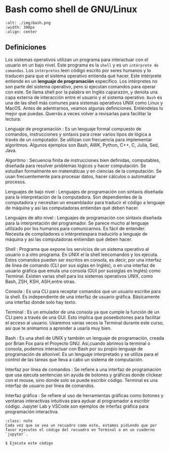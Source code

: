 # Bash como shell de GNU/Linux

```{image} ./img/bash.png
:alt: ./img/bash.png
:width: 300px
:align: center
```

## Definiciones

Los sistemas operativos utilizan un programa para interactuar con el usuario en un bajo nivel. Este programa es la `shell` y es un `intérprete de comandos`. Los `intérpretes` leen código escrito por seres humanos y lo traducen para que el sistema operativo entienda qué hacer. Este intérprete entiende en un **lenguaje de programación** específico. Los intérpretes no son parte del sistema operativo, pero si ejecutan comandos para operar con este. Se llama shell por la palabra en Inglés caparazón, y denota una capa externa de interacción entre el usuario y el sistema operativo. `Bash` es una de las shell más comunes para sistemas operativos UNIX como Linux y MacOS. Antes de adentrarnos, veamos algunas definiciones. Entiéndelas lo mejor que puedas. Querrás a veces volver a revisarlas para facilitar la lectura:

Lenguaje de programación
: Es un lenguaje formal compuesto de comandos, instrucciones y sintaxis para crear varios tipos de lógica a través de un computador. Se utilizan con frecuencia para implementar algoritmos. Algunos ejemplos son Bash, AWK, Python, C++, C, Julia, Sed, Java. 

Algoritmo
: Secuencia finita de instrucciones bien definidas, computables, diseñada para resolver problemas lógicos y hacer computación. Se estudian formalmente en matemáticas y en ciencias de la computación. Se usan frecuentemente para procesar datos, hacer cálculos o automatizar procesos.

Lenguajes de bajo nivel
: Lenguajes de programación con sintaxis diseñada para la interpretación de la computadora. Son dependientes de la computadora y necesitan un ensamblador para traducir el código a lenguaje de máquina y así las computadoras entiendan qué deben hacer.

Lenguajes de alto nivel
: Lenguajes de programación con sintaxis diseñada para la interpretación del programador. Se parece mucho al lenguaje utilizado por los humanos para comunicarnos. Es fácil de entender. Necesita de compiladores o intérpretespara traducirlo a lenguaje de máquina y así las computadoras entiendan qué deben hacer.

Shell
: Programa que expone los servicios de un sistema operativo al usuario o a otro programa. En UNIX el la shell leecomandos y los ejecuta. Estos comandos pueden ser escritos en consola, es decir, por una interfaz de línea de comando (CLI por sus siglas en Inglés), o en una interfaz de usuario gráfica que emula una consola (GUI por sussiglas en Inglés) como Terminal. Existen varias shell para los sistemas operativos UNIX, como Bash, ZSH, KSH, ASH,entre otras. 

Consola
: Es una CLI para receptar comandos que un usuario escribe para la shell. Es independiente de una interfaz de usuario gráfica. Básicamente una interfaz donde solo hay texto. 

Terminal
: Es un emulador de una consola ya que cumple la función de un CLI pero a través de una GUI. Esto implica que poseebotones para facilitar el acceso al usuario. Usaremos varias veces la Terminal durante este curso, así que te animamos a aprender a usarla muy bien.

Bash
: Es una shell de UNIX y también un lenguaje de programación, creada por Brian Fox para el Proyecto GNU. Así,cuando abrimos la terminal o consola, podemos interactuar con Bash por su propio lenguaje de programación de altonivel. Es un lenguaje interpretado y se utiliza para el control de las tareas que lleva a cabo un sistema de computación. 

Interfaz por línea de comandos
: Se refiere a una interfaz de programación que usa ejecuta sentencias sin ayuda de botones y gráficas donde clickear con el mouse, sino donde solo se puede escribir código. Terminal es una interfaz de usuario por línea de comandos.

Interfaz gráfica
: Se refiere al uso de herramientas gráficas como botones y ventanas interactivas intuitivas para ayduar al programador a escribir código. Jupyter Lab y VSCode son ejemplos de interfaz gráfica para programación interactiva.


```{admonition} Nota Importante
:class: note
Cada vez que se vea un recuadro como este, estamos pidiendo que por favor ejecutes el código del recuadro en Terminal o en un cuaderno `jupyter`.
```

```shell
$ Ejecuta este código
```


